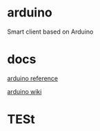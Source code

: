 # arduino
Smart client based on Arduino

# docs
[arduino reference](http://arduino.cc/en/reference/homePage)

[arduino wiki](http://wiki.geek-workshop.com/doku.php?id=arduino:arduino_language_reference)

# TESt
